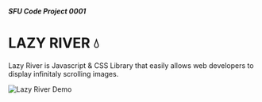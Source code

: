 ##### SFU Code Project 0001
# LAZY RIVER 💧

Lazy River is Javascript & CSS Library that easily allows web developers to display infinitaly scrolling images.

<img src="https://thumbs.gfycat.com/UncommonUnrulyHypsilophodon-size_restricted.gif" alt="Lazy River Demo" width="auto" height="auto">